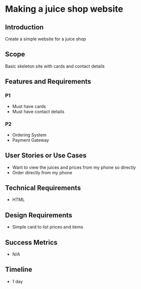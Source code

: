 # Making a juice shop website

## Introduction

Create a simple website for a juice shop

## Scope

Basic skeleton site with cards and contact details

## Features and Requirements

### P1
- Must have cards
- Must have contact details

### P2
- Ordering System
- Payment Gateway

## User Stories or Use Cases

- Want to view the juices and prices from my phone so directly
- Order directly from my phone

## Technical Requirements

- HTML

## Design Requirements

- Simple card to list prices and items

## Success Metrics

- N/A

## Timeline

- 1 day